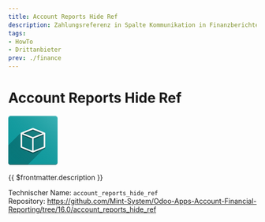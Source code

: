 ```yaml
---
title: Account Reports Hide Ref
description: Zahlungsreferenz in Spalte Kommunikation in Finanzberichten ausblenden.
tags:
- HowTo
- Drittanbieter
prev: ./finance
---
```

# Account Reports Hide Ref
![icon_oms_box](attachments/icon_oms_box.png)

{{ $frontmatter.description }}

Technischer Name: `account_reports_hide_ref`\
Repository: <https://github.com/Mint-System/Odoo-Apps-Account-Financial-Reporting/tree/16.0/account_reports_hide_ref>